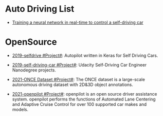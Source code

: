 # Auto Driving List

- [Training a neural network in real-time to control a self-driving car](https://medium.com/@tantony/training-a-neural-network-in-real-time-to-control-a-self-driving-car-9ee5654978b7#.u0ieyc7a4)

# OpenSource

- [2019-selfdrive #Project#](https://github.com/littlemountainman/selfdrive): Autopilot written in Keras for Self Driving Cars.

- [2019-self-driving-car #Project#](https://github.com/ndrplz/self-driving-car): Udacity Self-Driving Car Engineer Nanodegree projects.

- [2021-ONCE Dataset #Project#](https://once-for-auto-driving.github.io/index.html): The ONCE dataset is a large-scale autonomous driving dataset with 2D&3D object annotations.

- [2021-openpilot #Project#](https://github.com/commaai/openpilot): openpilot is an open source driver assistance system. openpilot performs the functions of Automated Lane Centering and Adaptive Cruise Control for over 100 supported car makes and models.
